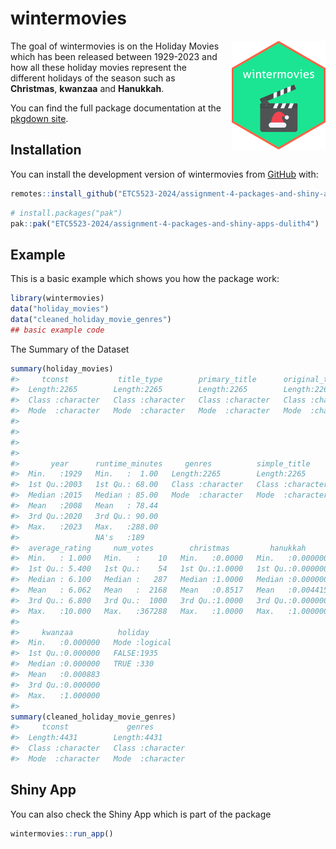 
<!-- README.md is generated from README.Rmd. Please edit that file -->

# wintermovies

<!-- badges: start -->
<!-- badges: end -->

<img src="man/figures/logo.png" alt="wintermovies hex sticker" width="150" style="float:right; margin-left:15px;" />

The goal of wintermovies is on the Holiday Movies which has been
released between 1929-2023 and how all these holiday movies represent
the different holidays of the season such as **Christmas**, **kwanzaa**
and **Hanukkah**.

You can find the full package documentation at the [pkgdown
site](https://etc5523-2024.github.io/assignment-4-packages-and-shiny-apps-dulith4/).

## Installation

You can install the development version of wintermovies from
[GitHub](https://github.com/ETC5523-2024/assignment-4-packages-and-shiny-apps-dulith4/tree/main/wintermovies)
with:

``` r
remotes::install_github("ETC5523-2024/assignment-4-packages-and-shiny-apps-dulith4", subdir = "wintermovies")
```

``` r
# install.packages("pak")
pak::pak("ETC5523-2024/assignment-4-packages-and-shiny-apps-dulith4")
```

## Example

This is a basic example which shows you how the package work:

``` r
library(wintermovies)
data("holiday_movies")
data("cleaned_holiday_movie_genres")
## basic example code
```

The Summary of the Dataset

``` r
summary(holiday_movies)
#>     tconst           title_type        primary_title      original_title    
#>  Length:2265        Length:2265        Length:2265        Length:2265       
#>  Class :character   Class :character   Class :character   Class :character  
#>  Mode  :character   Mode  :character   Mode  :character   Mode  :character  
#>                                                                             
#>                                                                             
#>                                                                             
#>                                                                             
#>       year      runtime_minutes     genres          simple_title      
#>  Min.   :1929   Min.   :  1.00   Length:2265        Length:2265       
#>  1st Qu.:2003   1st Qu.: 68.00   Class :character   Class :character  
#>  Median :2015   Median : 85.00   Mode  :character   Mode  :character  
#>  Mean   :2008   Mean   : 78.44                                        
#>  3rd Qu.:2020   3rd Qu.: 90.00                                        
#>  Max.   :2023   Max.   :288.00                                        
#>                 NA's   :189                                           
#>  average_rating     num_votes        christmas         hanukkah       
#>  Min.   : 1.000   Min.   :    10   Min.   :0.0000   Min.   :0.000000  
#>  1st Qu.: 5.400   1st Qu.:    54   1st Qu.:1.0000   1st Qu.:0.000000  
#>  Median : 6.100   Median :   287   Median :1.0000   Median :0.000000  
#>  Mean   : 6.062   Mean   :  2168   Mean   :0.8517   Mean   :0.004415  
#>  3rd Qu.: 6.800   3rd Qu.:  1000   3rd Qu.:1.0000   3rd Qu.:0.000000  
#>  Max.   :10.000   Max.   :367288   Max.   :1.0000   Max.   :1.000000  
#>                                                                       
#>     kwanzaa          holiday       
#>  Min.   :0.000000   Mode :logical  
#>  1st Qu.:0.000000   FALSE:1935     
#>  Median :0.000000   TRUE :330      
#>  Mean   :0.000883                  
#>  3rd Qu.:0.000000                  
#>  Max.   :1.000000                  
#> 
summary(cleaned_holiday_movie_genres)
#>     tconst             genres         
#>  Length:4431        Length:4431       
#>  Class :character   Class :character  
#>  Mode  :character   Mode  :character
```

## Shiny App

You can also check the Shiny App which is part of the package

``` r
wintermovies::run_app()
```
